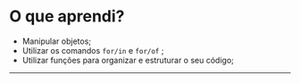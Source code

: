 # O que aprendi?

- Manipular objetos;
- Utilizar os comandos `for/in` e `for/of` ;
- Utilizar funções para organizar e estruturar o seu código;

------